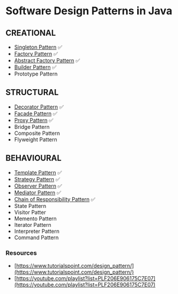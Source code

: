 # Software Design Patterns in Java

## CREATIONAL
- [Singleton Pattern](Software%20Design%20Patterns/CREATIONAL/Singleton%20Pattern) ✅
- [Factory Pattern](Software%20Design%20Patterns/CREATIONAL/Factory%20Pattern) ✅
- [Abstract Factory Pattern](Software%20Design%20Patterns/CREATIONAL/Abstract%20Factory%20Pattern) ✅
- [Builder Pattern](Software%20Design%20Patterns/CREATIONAL/Builder%20Pattern/Builder%20Pattern) ✅
- Prototype Pattern

## STRUCTURAL
- [Decorator Pattern](Software%20Design%20Patterns/STRUCTURAL/Decorator%20Pattern) ✅
- [Facade Pattern](Software%20Design%20Patterns/STRUCTURAL/Facade%20Pattern) ✅
- [Proxy Pattern](Software%20Design%20Patterns/STRUCTURAL/Proxy%20Pattern) ✅
- Bridge Pattern
- Composite Pattern
- Flyweight Pattern

## BEHAVIOURAL
- [Template Pattern](Software%20Design%20Patterns/BEHAVIOURAL/Template%20Pattern) ✅
- [Strategy Pattern](Software%20Design%20Patterns/BEHAVIOURAL/Strategy%20Pattern) ✅
- [Observer Pattern](Software%20Design%20Patterns/BEHAVIOURAL/Observer%20Pattern) ✅
- [Mediator Pattern](Software%20Design%20Patterns/BEHAVIOURAL/Mediator%20Pattern) ✅
- [Chain of Responsibility Pattern](Software%20Design%20Patterns/BEHAVIOURAL/Chain%20of%20Responsibility%20Pattern) ✅
- State Pattern
- Visitor Patter
- Memento Pattern
- Iterator Pattern
- Interpreter Pattern
- Command Pattern


### Resources
- [https://www.tutorialspoint.com/design_pattern/](https://www.tutorialspoint.com/design_pattern/)
- [https://youtube.com/playlist?list=PLF206E906175C7E07](https://youtube.com/playlist?list=PLF206E906175C7E07)